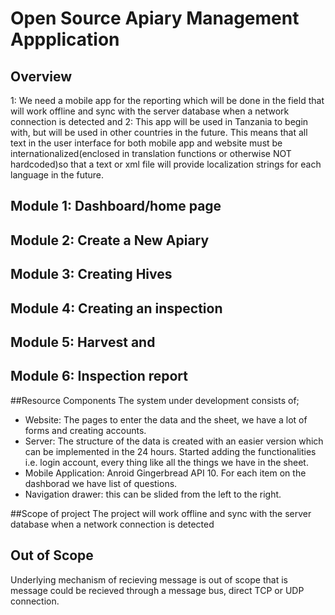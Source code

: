 # Open Source Apiary Management Appplication

## Overview 
1: We need a mobile app for the reporting which will be done in the field that will work offline and sync with the server database when a network connection is 
detected and 
2: This app will be used in Tanzania to begin with, but will be used in other countries in the future. This means that all text in the user interface for both mobile app and 
website must be internationalized(enclosed in translation functions or otherwise NOT hardcoded)so that a text or xml file will provide localization strings for each language in the future.

## Module 1: Dashboard/home page
## Module 2: Create a New Apiary
## Module 3: Creating Hives
## Module 4: Creating an inspection
## Module 5: Harvest and
## Module 6: Inspection report

##Resource Components
The system under development consists of;
 - Website: The pages to enter the data and the sheet, we have a lot of forms and creating accounts.
 - Server:  The structure of the data is created with an easier version which can be implemented in the 24 hours. Started adding the functionalities i.e. login account, every thing like all the things we have in the sheet.
 - Mobile Application: Anroid Gingerbread API 10. For each item on the dashborad we have list of questions. 
 - Navigation drawer: this can be slided from the left to the right.
 
 ##Scope of project
 The project will work offline and sync with the server database when a network connection is detected 
 
 ## Out of Scope
 Underlying mechanism of recieving message is out of scope that is message could be recieved through a message bus, direct TCP or UDP connection.
 
 
 
 

 
 